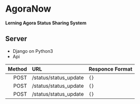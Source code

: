 # AgoraNow
**Lerning Agora Status Sharing System**

## Server
- Django on Python3
- Api

|Method|URL|Responce Format|
|----:|:----|:----|
|POST|/status/status_update|`{}`|
|POST|/status/status_update|`{}`|
|POST|/status/status_update|`{}`|
